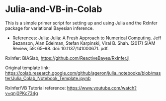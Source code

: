 # Julia-and-VB-in-Colab
This is a simple primer script for setting up and using Julia and the RxInfer package for variational Bayesian inference. 

- References:
Julia:
Julia: A Fresh Approach to Numerical Computing. Jeff Bezanson, Alan Edelman, Stefan Karpinski, Viral B. Shah. (2017) SIAM Review, 59: 65–98. doi: 10.1137/141000671. pdf.

RxInfer:
BIASlab, https://github.com/ReactiveBayes/RxInfer.jl

Original template link:
https://colab.research.google.com/github/ageron/julia_notebooks/blob/master/Julia_Colab_Notebook_Template.ipynb

RxInfer/VB Tutorial reference:
https://www.youtube.com/watch?v=qnj0PKc734g
